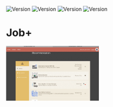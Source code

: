 ![Version](https://img.shields.io/badge/version-1.3.1-blue)
![Version](https://img.shields.io/badge/milestones-1-brightgreen)
![Version](https://img.shields.io/badge/cooperation-Amazon-orange)
![Version](https://img.shields.io/badge/cooperation-GitHub-bluviolet)

# Job+

<img src="images/job.jpg" width="50%" height="50%">

